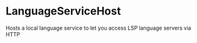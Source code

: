 # LanguageServiceHost
Hosts a local language service to let you access LSP language servers via HTTP
